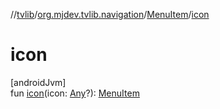 //[tvlib](../../../index.md)/[org.mjdev.tvlib.navigation](../index.md)/[MenuItem](index.md)/[icon](icon.md)

# icon

[androidJvm]\
fun [icon](icon.md)(icon: [Any](https://kotlinlang.org/api/latest/jvm/stdlib/kotlin/-any/index.html)?): [MenuItem](index.md)
